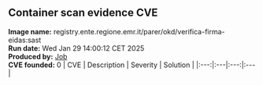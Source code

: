 ## Container scan evidence CVE
<strong>Image name:</strong> registry.ente.regione.emr.it/parer/okd/verifica-firma-eidas:sast
<br/><strong>Run date:</strong> Wed Jan 29 14:00:12 CET 2025
<br/><strong>Produced by:</strong> <a href="https://gitlab.ente.regione.emr.it/parer/okd/verifica-firma-eidas/-/jobs/491037">Job</a>
<br/><strong>CVE founded:</strong> 0
| CVE | Description | Severity | Solution | 
|:---:|:---|:---:|:---|
